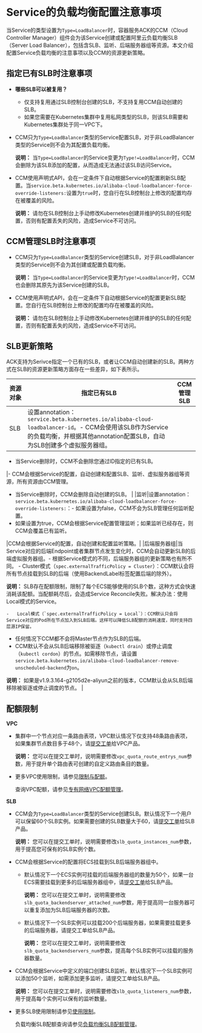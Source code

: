# Service的负载均衡配置注意事项

当Service的类型设置为`Type=LoadBalancer`时，容器服务ACK的CCM（Cloud Controller Manager）组件会为该Service创建或配置阿里云负载均衡SLB（Server Load Balancer），包括含SLB、监听、后端服务器组等资源。本文介绍配置Service负载均衡的注意事项以及CCM的资源更新策略。

## 指定已有SLB时注意事项

-   **哪些SLB可以被复用？**
    -   仅支持复用通过SLB控制台创建的SLB，不支持复用CCM自动创建的SLB。
    -   如果您需要在Kubernetes集群中复用私网类型的SLB，则该SLB需要和Kubernetes集群处于同一VPC下。
-   CCM只为`Type=LoadBalancer`类型的Service配置SLB，对于非LoadBalancer类型的Service则不会为其配置负载均衡。

    **说明：** 当`Type=LoadBalancer`的Service变更为`Type!=LoadBalancer`时，CCM会删除为该SLB添加的配置，从而造成无法通过该SLB访问Service。

-   CCM使用声明式API，会在一定条件下自动根据Service的配置刷新SLB配置。当`service.beta.kubernetes.io/alibaba-cloud-loadbalancer-force-override-listeners:`设置为`true`时，您自行在SLB控制台上修改的配置均存在被覆盖的风险。

    **说明：** 请勿在SLB控制台上手动修改Kubernetes创建并维护的SLB的任何配置，否则有配置丢失的风险，造成Service不可访问。


## CCM管理SLB时注意事项

-   CCM只为`Type=LoadBalancer`类型的Service创建SLB，对于非LoadBalancer类型的Service则不会为其创建或配置负载均衡。

    **说明：** 当`Type=LoadBalancer`的Service变更为`Type!=LoadBalancer`时，CCM也会删除其原先为该Service创建的SLB。

-   CCM使用声明式API，会在一定条件下自动根据Service的配置更新SLB配置。您自行在SLB控制台上修改的配置均存在被覆盖的风险。

    **说明：** 请勿在SLB控制台上手动修改Kubernetes创建并维护的SLB的任何配置，否则有配置丢失的风险，造成Service不可访问。


## SLB更新策略

ACK支持为Serivce指定一个已有的SLB，或者让CCM自动创建新的SLB。两种方式在SLB的资源更新策略方面存在一些差异，如下表所示。

|资源对象|指定已有SLB|CCM管理SLB|
|----|-------|--------|
|SLB|设置annotation：`service.beta.kubernetes.io/alibaba-cloud-loadbalancer-id`。-   CCM会使用该SLB作为Service的负载均衡，并根据其他annotation配置SLB，自动为SLB创建多个虚拟服务器组。
-   当Service删除时，CCM不会删除您通过ID指定的已有SLB。

|-   CCM会根据Service的配置，自动创建和配置SLB、监听、虚拟服务器组等资源，所有资源由CCM管理。
-   当Service删除时，CCM会删除自动创建的SLB。 |
|监听|设置annotation：`service.beta.kubernetes.io/alibaba-cloud-loadbalancer-force-override-listeners:`：-   如果设置为false，CCM不会为SLB管理任何监听配置。
-   如果设置为true，CCM会根据Service配置管理监听；如果监听已经存在，则CCM会覆盖已有监听。

|CCM会根据Service的配置，自动创建和配置监听策略。|
|后端服务器组|当Service对应的后端Endpoint或者集群节点发生变化时，CCM会自动更新SLB的后端虚拟服务器组。-   根据Service模式的不同，后端服务器组的更新策略也有所不同。
    -   Cluster模式（`spec.externalTrafficPolicy = Cluster`）：CCM默认会将所有节点挂载到SLB的后端（使用BackendLabel标签配置后端的除外）。

**说明：** SLB存在配额限制，限制了每个ECS能够使用的SLB个数，这种方式会快速消耗该配额。当配额耗尽后，会造成Service Reconcile失败。解决办法：使用Local模式的Service。

    -   Local模式（`spec.externalTrafficPolicy = Local`）：CCM默认只会将Service对应的Pod所在节点加入到SLB后端。这样可以降低SLB配额的消耗速度，同时支持四层源IP保留。
-   任何情况下CCM都不会将Master节点作为SLB的后端。
-   CCM默认不会从SLB后端移除被驱逐（`kubectl drain`）或停止调度（`kubectl cordon`）的节点。如需移除节点，请设置`service.beta.kubernetes.io/alibaba-cloud-loadbalancer-remove-unscheduled-backend`为`on`。

**说明：** 如果是v1.9.3.164-g2105d2e-aliyun之前的版本，CCM默认会从SLB后端移除被驱逐或停止调度的节点。 |

## 配额限制

**VPC**

-   集群中一个节点对应一条路由表项，VPC默认情况下仅支持48条路由表项，如果集群节点数目多于48个，请[提交工单](https://selfservice.console.aliyun.com/ticket/createIndex)给VPC产品。

    **说明：** 您可以在提交工单时，说明需要修改`vpc_quota_route_entrys_num`参数，用于提升单个路由表可创建的自定义路由条目的数量。

-   更多VPC使用限制，请参见[限制与配额](/cn.zh-CN/产品简介/使用限制/限制与配额.md)。

    查询VPC配额，请参见[专有网络VPC配额管理](https://vpc.console.aliyun.com/quota%EF%BC%89)。


**SLB**

-   CCM会为`Type=LoadBalancer`类型的Service创建SLB。默认情况下一个用户可以保留60个SLB实例。如果需要创建的SLB数量大于60，请[提交工单](https://selfservice.console.aliyun.com/ticket/createIndex)给SLB产品。

    **说明：** 您可以在提交工单时，说明需要修改`slb_quota_instances_num`参数，用于提高您可保有的SLB实例个数。

-   CCM会根据Service的配置将ECS挂载到SLB后端服务器组中。
    -   默认情况下一个ECS实例可挂载的后端服务器组的数量为50个，如果一台ECS需要挂载到更多的后端服务器组中，请[提交工单](https://selfservice.console.aliyun.com/ticket/createIndex)给SLB产品。

        **说明：** 您可以在提交工单时，说明需要修改`slb_quota_backendserver_attached_num`参数，用于提高同一台服务器可以重复添加为SLB后端服务器的次数。

    -   默认情况下一个SLB实例可以挂载200个后端服务器，如果需要挂载更多的后端服务器，请提交工单给SLB产品。

        **说明：** 您可以在提交工单时，说明需要修改`slb_quota_backendservers_num`参数，提高每个SLB实例可以挂载的服务器数量。

-   CCM会根据Service中定义的端口创建SLB监听。默认情况下一个SLB实例可以添加50个监听，如需添加更多监听，请提交工单给SLB产品。

    **说明：** 您可以在提交工单时，说明需要修改`slb_quota_listeners_num`参数，用于提高每个实例可以保有的监听数量。

-   更多SLB使用限制请参见[使用限制](/cn.zh-CN/传统型负载均衡CLB/CLB用户指南/产品限制/使用限制.md)。

    负载均衡SLB配额查询请参见[负载均衡SLB配额管理](https://slbnew.console.aliyun.com/slb/quota)。


